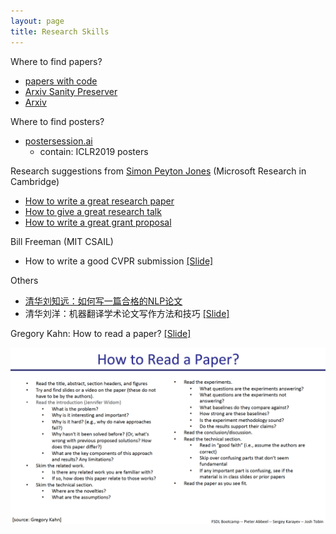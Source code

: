 ```yaml
---
layout: page
title: Research Skills
---
```


Where to find papers?
- [papers with code](https://www.paperswithcode.com/)
- [Arxiv Sanity Preserver](http://www.arxiv-sanity.com/)
- [Arxiv](https://arxiv.org/)


Where to find posters?
- [postersession.ai](https://postersession.ai/)
	- contain: ICLR2019 posters


Research suggestions from [Simon Peyton Jones](https://www.microsoft.com/en-us/research/people/simonpj/) (Microsoft Research in Cambridge)
- [How to write a great research paper](https://www.microsoft.com/en-us/research/academic-program/write-great-research-paper/)
- [How to give a great research talk](https://www.microsoft.com/en-us/research/academic-program/give-great-research-talk/)
- [How to write a great grant proposal](https://www.microsoft.com/en-us/research/academic-program/how-to-write-a-great-research-proposal/)


Bill Freeman (MIT CSAIL)
- How to write a good CVPR submission [[Slide]](/topics/data/write_a_good_paper.pdf)

Others
- [清华刘知远：如何写一篇合格的NLP论文](https://zhuanlan.zhihu.com/p/58752815)
- 清华刘洋：机器翻译学术论⽂写作⽅法和技巧 [[Slide]](http://nlp.csai.tsinghua.edu.cn/~ly/talks/cwmt14_tut.pdf)


Gregory Kahn: How to read a paper? [[Slide]](/topics/data/how_to_read_a_paper.pdf)

<p style="text-align:center">
<img src="/topics/img/how_to_read_a_paper.png" />
</p>
